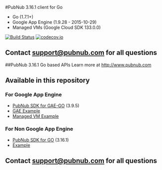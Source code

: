 #PubNub 3.16.1 client for Go

- Go (1.7.1+)
- Google App Engine (1.9.28 - 2015-10-29)
- Managed VMs (Google Cloud SDK 133.0.0)

[![Build Status](https://travis-ci.org/beeman/pubnub-go-v3.svg?branch=master_3x)](https://travis-ci.org/beeman/pubnub-go-v3)
[![codecov.io](https://codecov.io/github/beeman/pubnub-go-v3/coverage.svg?branch=master_3x)](https://codecov.io/github/beeman/pubnub-go-v3?branch=master)

## Contact support@pubnub.com for all questions

##PubNub 3.16.1 Go based APIs
Learn more at http://www.pubnub.com

## Available in this repository

### For Google App Engine

- [PubNub SDK for GAE-GO](gae) (3.9.5)
- [GAE Example](gae-example)
- [Managed VM Example](gae-managed-vm-example)

### For Non Google App Engine

- [PubNub SDK for GO](messaging) (3.16.1)
- [Example](messaging/examples/cli/pubnubExample.go)

## Contact support@pubnub.com for all questions
